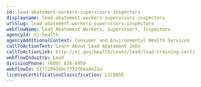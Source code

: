 ```yaml
---
id: lead-abatement-workers-supervisors-inspectors
displayname: lead-abatement-workers-supervisors-inspectors
urlSlug: lead-abatement-workers-supervisors-inspectors
webflowName: Lead Abatement Workers, Supervisors, Inspectors
agencyId: nj-health
agencyAdditionalContext: Consumer and Environmental Health Services
callToActionText: Learn About Lead Abatement Jobs
callToActionLink: http://nj.gov/health/ceohs/lead/lead-training-cert/
webflowIndustry: Lead
divisionPhone: (609) 826-4950
webflowId: 5f7729434bc7772f6ea6e23a
licenseCertificationClassification: LICENSE
---
```

